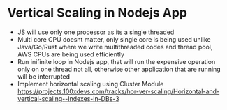 # Vertical Scaling in Nodejs App

- JS will use only one processor as its a single threaded
- Multi core CPU doesnt matter, only single core is being used unlike Java/Go/Rust
  where we write multithreaded codes and thread pool, AWS CPUs are being used efficiently
- Run inifinite loop in Nodejs app, that will run the expensive operation only on one thread not all, otherwise other application that are running will be interrupted
- Implement horizontal scaling using Cluster Module https://projects.100xdevs.com/tracks/hor-ver-scaling/Horizontal-and-vertical-scaling--Indexes-in-DBs-3
